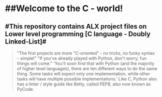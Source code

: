 # ##Welcome to the C - world!
## #This repository contains ALX project files on Lower level programming [C language - Doubly Linked-List]#

> "The first projects are more "C-oriented" - no tricks, no funky syntax - simple!"
> "If you've already played with Python, don't worry, fun things will come."
'You'll soon find that with Python (and the majority of higher level languages), there are ten different ways to do the same thing. Some tasks will expect only one implementation, while other tasks will have multiple possible implementations.'
Like C, Python also has a linter / style guide like Betty, called PEP8, also now known as PyCode.
